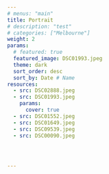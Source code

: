 ```yaml
---
# menus: "main"
title: Portrait
# description: "test"
# categories: ["Melbourne"]
weight: 2
params:
  # featured: true
  featured_image: DSC01993.jpeg
  theme: dark
  sort_order: desc
  sort_by: Date # Name 
resources:
  - src: DSC02888.jpeg
  - src: DSC01993.jpeg
    params:
      cover: true
  - src: DSC01552.jpeg
  - src: DSC01649.jpeg
  - src: DSC09539.jpeg
  - src: DSC00090.jpeg




---
```

